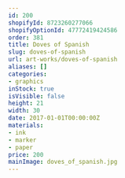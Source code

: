 ```yaml
---
id: 200
shopifyId: 8723260277066
shopifyOptionId: 47772419424586
order: 381
title: Doves of Spanish
slug: doves-of-spanish
url: art-works/doves-of-spanish
aliases: []
categories:
- graphics
inStock: true
isVisible: false
height: 21
width: 30
date: 2017-01-01T00:00:00Z
materials:
- ink
- marker
- paper
price: 200
mainImage: doves_of_spanish.jpg
---
```

